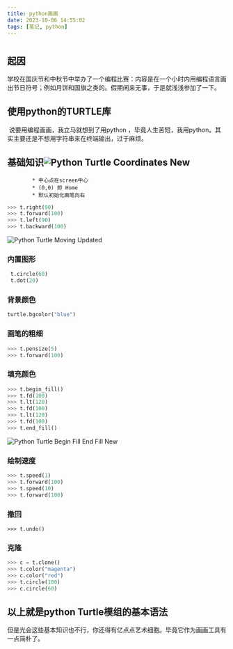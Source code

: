 ```yaml
---
title: python画画
date: 2023-10-06 14:55:02
tags: [笔记, python]
---
```


# 

## 	起因

​		学校在国庆节和中秋节中举办了一个编程比赛：内容是在一个小时内用编程语言画出节日符号；例如月饼和国旗之类的。假期闲来无事，于是就浅浅参加了一下。

## 	使用python的TURTLE库

​		说要用编程画画，我立马就想到了用python ，毕竟人生苦短，我用python。其实主要还是不想用字符串来在终端输出，过于麻烦。

## 		基础知识![Python Turtle Coordinates New](https://files.realpython.com/media/Turtle_EDIT_Graph.790c213ce0ba.jpg)

			* 中心点在screen中心
			* (0,0) 即 Home
			* 默认初始化画笔向右

```python
>>> t.right(90)   
>>> t.forward(100)
>>> t.left(90)
>>> t.backward(100)
```

![Python Turtle Moving Updated](https://files.realpython.com/media/Update_-_Moving_Turtle_VIDEO_GIF.61623cf40fed.gif)

### 	内置图形

```python
 t.circle(60)
 t.dot(20)
```

### 	背景颜色

```python
turtle.bgcolor("blue")
```

### 	画笔的粗细

```python
>>> t.pensize(5)
>>> t.forward(100)
```

### 	填充颜色

```python
>>> t.begin_fill()
>>> t.fd(100)
>>> t.lt(120)
>>> t.fd(100)
>>> t.lt(120)
>>> t.fd(100)
>>> t.end_fill()
```

![Python Turtle Begin Fill End Fill New](https://files.realpython.com/media/Turtle_Begin_End_Fill_GIF.849f73374a22.gif)

### 	绘制速度

```python
>>> t.speed(1)
>>> t.forward(100)
>>> t.speed(10)
>>> t.forward(100)
```

### 	撤回

```
>>> t.undo()
```

### 	克隆

```python
>>> c = t.clone()
>>> t.color("magenta")
>>> c.color("red")
>>> t.circle(100)
>>> c.circle(60)
```

## 以上就是python Turtle模组的基本语法

​	但是光会这些基本知识也不行，你还得有亿点点艺术细胞。毕竟它作为画画工具有一点简朴了。
